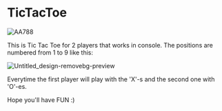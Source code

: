 # TicTacToe
![AA788](https://github.com/klauseen/TicTacToe/assets/134730407/ab665121-4690-43f0-a8f3-0ef0a1a1e92e)

This is Tic Tac Toe for 2 players that works in console. The positions are numbered from 1 to 9 like this: 

![Untitled_design-removebg-preview](https://github.com/klauseen/TicTacToe/assets/134730407/3fdae1e3-9b82-46b4-87ad-b1038497896a)


Everytime the first player will play with the 'X'-s and the second one with 'O'-es.


Hope you'll have FUN :)


